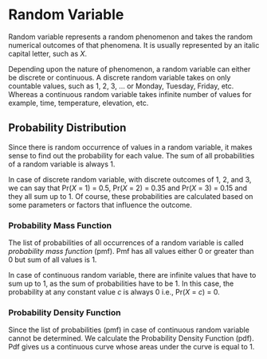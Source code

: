 # Random Variable

Random variable represents a random phenomenon and takes the random numerical outcomes of that phenomena. It is usually represented by an italic capital letter, such as *X*. 

Depending upon the nature of phenomenon, a random variable can either be discrete or continuous. A discrete random variable takes on only countable values, such as 1, 2, 3, ... or Monday, Tuesday, Friday, etc. Whereas a continuous random variable takes infinite number of values for example, time, temperature, elevation, etc. 

## Probability Distribution

Since there is random occurrence of values in a random variable, it makes sense to find out the probability for each value. The sum of all probabilities of a random variable is always 1. 

In case of discrete random variable, with discrete outcomes of 1, 2, and 3, we can say that Pr(*X* = 1) = 0.5, Pr(*X* = 2) = 0.35 and Pr(*X* = 3) = 0.15 and they all sum up to 1. Of course, these probabilities are calculated based on some parameters or factors that influence the outcome. 

### Probability Mass Function

The list of probabilities of all occurrences of a random variable is called *probability mass function* (pmf). Pmf has all values either 0 or greater than 0 but sum of all values is 1.

In case of continuous random variable, there are infinite values that have to sum up to 1, as the sum of probabilities have to be 1. In this case, the probability at any constant value *c* is always 0 i.e., Pr(*X* = *c*) = 0.

### Probability Density Function

Since the list of probabilities (pmf) in case of continuous random variable cannot be determined. We calculate the Probability Density Function (pdf). Pdf gives us a continuous curve whose areas under the curve is equal to 1.